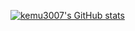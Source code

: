 [![kemu3007's GitHub stats](https://github-readme-stats.vercel.app/api?username=kemu3007)](https://github.com/kemu3007/github-readme-stats)
